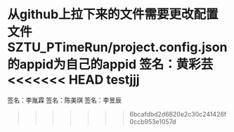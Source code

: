 从github上拉下来的文件需要更改配置文件SZTU_PTimeRun/project.config.json的appid为自己的appid
签名：黄彩芸
<<<<<<< HEAD
testjjj
=======
签名：李胤霖
签名：陈美琪
签名：李昱辰
>>>>>>> 6bcafdbd2d6820e2c30c241426f0ccb953e1057d

